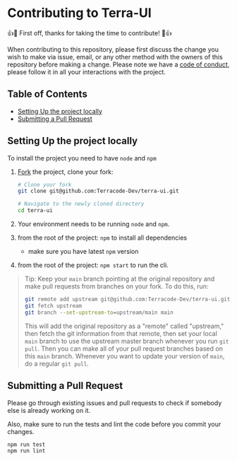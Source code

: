 # Contributing to Terra-UI

👍🎉 First off, thanks for taking the time to contribute! 🎉👍

When contributing to this repository, please first discuss the change you wish to make via issue, email, or any other method with the owners of this repository before making a change.
Please note we have a [code of conduct](https://github.com/Terracode-Dev/terra-ui/blob/main/CODE_OF_CONDUCT.md), please follow it in all your interactions with the project.

## Table of Contents

- [Setting Up the project locally](#setting-up-the-project-locally)
- [Submitting a Pull Request](#submitting-a-pull-request)

## Setting Up the project locally

To install the project you need to have `node` and `npm`

1.  [Fork](https://help.github.com/articles/fork-a-repo/) the project, clone
    your fork:

    ```sh
    # Clone your fork
    git clone git@github.com:Terracode-Dev/terra-ui.git

    # Navigate to the newly cloned directory
    cd terra-ui
    ```

2.  Your environment needs to be running `node`  and `npm`.

3.  from the root of the project: `npm` to install all dependencies

    - make sure you have latest `npm` version

4.  from the root of the project: `npm start` to run the cli.

> Tip: Keep your `main` branch pointing at the original repository and make
> pull requests from branches on your fork. To do this, run:
>
> ```sh
> git remote add upstream git@github.com:Terracode-Dev/terra-ui.git
> git fetch upstream
> git branch --set-upstream-to=upstream/main main
> ```
>
> This will add the original repository as a "remote" called "upstream," then
> fetch the git information from that remote, then set your local `main`
> branch to use the upstream master branch whenever you run `git pull`. Then you
> can make all of your pull request branches based on this `main` branch.
> Whenever you want to update your version of `main`, do a regular `git pull`.

## Submitting a Pull Request

Please go through existing issues and pull requests to check if somebody else is already working on it.

Also, make sure to run the tests and lint the code before you commit your
changes.

```sh
npm run test
npm run lint
```
